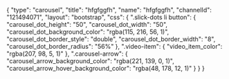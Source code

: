 {
    "type": "carousel",
    "title": "hfgfggfh",
    "name": "hfgfggfh",
    "channelId": "121494071",
    "layout": "bootstrap",
    "css": {
        ".slick-dots li button": {
            "carousel_dot_height": "50",
            "carousel_dot_width": "50",
            "carousel_dot_background_color": "rgba(115, 216, 56, 1)",
            "carousel_dot_border_style": "double",
            "carousel_dot_border_width": "8",
            "carousel_dot_border_radius": "56%"
        },
        ".video-item": {
            "video_item_color": "rgba(207, 98, 5, 1)"
        },
        ".carousel-arrow": {
            "carousel_arrow_background_color": "rgba(221, 139, 0, 1)",
            "carousel_arrow_hover_background_color": "rgba(48, 178, 12, 1)"
        }
    }
}